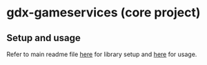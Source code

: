 # gdx-gameservices (core project)

## Setup and usage

Refer to main readme file [here](..#setup) for library setup and [here](..#usage) for usage.

